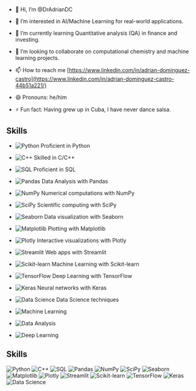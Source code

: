 - 👋 Hi, I’m @DrAdrianDC
- 👀 I’m interested in AI/Machine Learning for real-world applications.
- 🌱 I’m currently learning Quantitative analysis (QA) in finance and investing.
- 💞️ I’m looking to collaborate on computational chemistry and machine learning projects.
- 📫 How to reach me [https://www.linkedin.com/in/adrian-dominguez-castro](https://www.linkedin.com/in/adrian-dominguez-castro-44b51a221/)

- 😄 Pronouns: he/him
- ⚡ Fun fact: Having grew up in Cuba, I have never dance salsa.


## Skills 

- ![Python](https://img.shields.io/badge/-Python-3776AB?style=flat&logo=python&logoColor=white) Proficient in Python
- ![C++](https://img.shields.io/badge/-C%2B%2B-00599C?style=flat&logo=c%2B%2B&logoColor=white) Skilled in C/C++
- ![SQL](https://img.shields.io/badge/-SQL-000?style=flat&logo=postgresql&logoColor=white) Proficient in SQL
- ![Pandas](https://img.shields.io/badge/-Pandas-150458?style=flat&logo=pandas&logoColor=white) Data Analysis with Pandas
- ![NumPy](https://img.shields.io/badge/-NumPy-013243?style=flat&logo=numpy&logoColor=white) Numerical computations with NumPy
- ![SciPy](https://img.shields.io/badge/-SciPy-8CAAE6?style=flat&logo=scipy&logoColor=white) Scientific computing with SciPy
- ![Seaborn](https://img.shields.io/badge/-Seaborn-3776AB?style=flat&logo=python&logoColor=white) Data visualization with Seaborn
- ![Matplotlib](https://img.shields.io/badge/-Matplotlib-000?style=flat&logo=python&logoColor=white) Plotting with Matplotlib
- ![Plotly](https://img.shields.io/badge/-Plotly-3F4F75?style=flat&logo=plotly&logoColor=white) Interactive visualizations with Plotly
- ![Streamlit](https://img.shields.io/badge/-Streamlit-FF4B4B?style=flat&logo=streamlit&logoColor=white) Web apps with Streamlit
- ![Scikit-learn](https://img.shields.io/badge/-Scikit%20Learn-F7931E?style=flat&logo=scikit-learn&logoColor=white) Machine Learning with Scikit-learn
- ![TensorFlow](https://img.shields.io/badge/-TensorFlow-FF6F00?style=flat&logo=tensorflow&logoColor=white) Deep Learning with TensorFlow
- ![Keras](https://img.shields.io/badge/-Keras-D00000?style=flat&logo=keras&logoColor=white) Neural networks with Keras
- ![Data Science](https://img.shields.io/badge/-Data%20Science-3776AB?style=flat&logo=python&logoColor=white) Data Science techniques



- ![Machine Learning](https://img.shields.io/badge/-Machine%20Learning-FF6F00?style=flat&logo=none&logoColor=white)
- ![Data Analysis](https://img.shields.io/badge/-Data%20Analysis-005571?style=flat&logo=none&logoColor=white)
- ![Deep Learning](https://img.shields.io/badge/-Deep%20Learning-ffde57?style=flat&logo=none&logoColor=white)




## Skills

![Python](https://img.shields.io/badge/-Python-3776AB?style=flat&logo=python&logoColor=white)  ![C++](https://img.shields.io/badge/-C%2B%2B-00599C?style=flat&logo=c%2B%2B&logoColor=white)  ![SQL](https://img.shields.io/badge/-SQL-000?style=flat&logo=postgresql&logoColor=white)  ![Pandas](https://img.shields.io/badge/-Pandas-150458?style=flat&logo=pandas&logoColor=white)  ![NumPy](https://img.shields.io/badge/-NumPy-013243?style=flat&logo=numpy&logoColor=white)  ![SciPy](https://img.shields.io/badge/-SciPy-8CAAE6?style=flat&logo=scipy&logoColor=white)  ![Seaborn](https://img.shields.io/badge/-Seaborn-3776AB?style=flat&logo=python&logoColor=white)  ![Matplotlib](https://img.shields.io/badge/-Matplotlib-000?style=flat&logo=python&logoColor=white)  ![Plotly](https://img.shields.io/badge/-Plotly-3F4F75?style=flat&logo=plotly&logoColor=white)  ![Streamlit](https://img.shields.io/badge/-Streamlit-FF4B4B?style=flat&logo=streamlit&logoColor=white)  ![Scikit-learn](https://img.shields.io/badge/-Scikit%20Learn-F7931E?style=flat&logo=scikit-learn&logoColor=white)  ![TensorFlow](https://img.shields.io/badge/-TensorFlow-FF6F00?style=flat&logo=tensorflow&logoColor=white) ![Keras](https://img.shields.io/badge/-Keras-D00000?style=flat&logo=keras&logoColor=white)  ![Data Science](https://img.shields.io/badge/-Data%20Science-3776AB?style=flat&logo=python&logoColor=white) 


<!---
DrAdrianDC/DrAdrianDC is a ✨ special ✨ repository because its `README.md` (this file) appears on your GitHub profile.
You can click the Preview link to take a look at your changes.
--->
